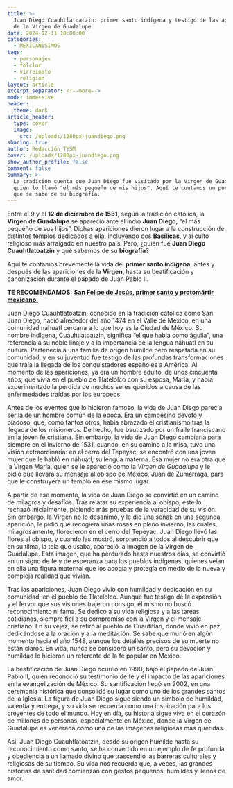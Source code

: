 ```yaml
---
title: >-
  Juan Diego Cuauhtlatoatzin: primer santo indígena y testigo de las apariciones
  de la Virgen de Guadalupe
date: 2024-12-11 10:00:00
categories:
  - MEXICANISIMOS
tags:
  - personajes
  - folclor
  - virreinato
  - religion
layout: article
excerpt_separator: <!--more-->
mode: immersive
header:
  theme: dark
article_header:
  type: cover
  image:
    src: /uploads/1280px-juandiego.png
sharing: true
author: Redacción TYSM
cover: /uploads/1280px-juandiego.png
show_author_profile: false
comment: false
summary: >-
  La tradición cuenta que Juan Diego fue visitado por la Virgen de Guadalupe,
  quien lo llamó "el más pequeño de mis hijos". Aquí te contamos un poco de lo
  que se sabe de su biografía.
---
```

Entre el 9 y el **12 de diciembre de 1531**, según la tradición católica, la **Virgen de Guadalupe** se apareció ante el indio **Juan Diego**, “el más pequeño de sus hijos”. Dichas apariciones dieron lugar a la construcción de distintos templos dedicados a ella, incluyendo dos **Basílicas**, y al culto religioso más arraigado en nuestro país. Pero, ¿quién fue **Juan Diego Cuauhtlatoatzin** y qué sabemos de su **biografía**?

Aquí te contamos brevemente la vida del **primer santo indígena**, antes y después de las apariciones de la **Virgen**, hasta su beatificación y canonización durante el papado de Juan Pablo II.

**TE RECOMENDAMOS:** [**San Felipe de Jesús, primer santo y protomártir mexicano.**](https://blog.tonoysumariachi.com/mexicanisimos/2024/02/02/san-felipe-de-jes%C3%BAs-primer-santo-y-protom%C3%A1rtir-mexicano.html)

Juan Diego Cuauhtlatoatzin, conocido en la tradición católica como San Juan Diego, nació alrededor del año 1474 en el Valle de México, en una comunidad náhuatl cercana a lo que hoy es la Ciudad de México. Su nombre indígena, Cuauhtlatoatzin, significa “el que habla como águila”, una referencia a su noble linaje y a la importancia de la lengua náhuatl en su cultura. Pertenecía a una familia de origen humilde pero respetada en su comunidad, y en su juventud fue testigo de las profundas transformaciones que traía la llegada de los conquistadores españoles a América. Al momento de las apariciones, ya era un hombre adulto, de unos cincuenta años, que vivía en el pueblo de Tlatelolco con su esposa, María, y había experimentado la pérdida de muchos seres queridos a causa de las enfermedades traídas por los europeos.

Antes de los eventos que lo hicieron famoso, la vida de Juan Diego parecía ser la de un hombre común de la época. Era un campesino devoto y piadoso, que, como tantos otros, había abrazado el cristianismo tras la llegada de los misioneros. De hecho, fue bautizado por un fraile franciscano en la joven fe cristiana. Sin embargo, la vida de Juan Diego cambiaría para siempre en el invierno de 1531, cuando, en su camino a la misa, tuvo una visión extraordinaria: en el cerro del Tepeyac, se encontró con una joven mujer que le habló en náhuatl, su lengua materna. Esa mujer no era otra que la Virgen María, quien se le apareció como la *Virgen de Guadalupe* y le pidió que llevara su mensaje al obispo de México, Juan de Zumárraga, para que le construyera un templo en ese mismo lugar.

A partir de ese momento, la vida de Juan Diego se convirtió en un camino de milagros y desafíos. Tras relatar su experiencia al obispo, este lo rechazó inicialmente, pidiendo más pruebas de la veracidad de su visión. Sin embargo, la Virgen no lo desanimó, y le dio una señal: en una segunda aparición, le pidió que recogiera unas rosas en pleno invierno, las cuales, milagrosamente, florecieron en el cerro del Tepeyac. Juan Diego llevó las flores al obispo, y cuando las mostró, sorprendió a todos al descubrir que en su tilma, la tela que usaba, apareció la imagen de la Virgen de Guadalupe. Esta imagen, que ha perdurado hasta nuestros días, se convirtió en un signo de fe y de esperanza para los pueblos indígenas, quienes veían en ella una figura maternal que los acogía y protegía en medio de la nueva y compleja realidad que vivían.

Tras las apariciones, Juan Diego vivió con humildad y dedicación en su comunidad, en el pueblo de Tlatelolco. Aunque fue testigo de la expansión y el fervor que sus visiones trajeron consigo, él mismo no buscó reconocimiento ni fama. Se dedicó a su vida religiosa y a las tareas cotidianas, siempre fiel a su compromiso con la Virgen y el mensaje cristiano. En su vejez, se retiró al pueblo de Cuautitlán, donde vivió en paz, dedicándose a la oración y a la meditación. Se sabe que murió en algún momento hacia el año 1548, aunque los detalles precisos de su muerte no están claros. En vida, nunca se consideró un santo, pero su devoción y humildad lo hicieron un referente de la fe popular en México.

La beatificación de Juan Diego ocurrió en 1990, bajo el papado de Juan Pablo II, quien reconoció su testimonio de fe y el impacto de las apariciones en la evangelización de México. Su santificación llegó en 2002, en una ceremonia histórica que consolidó su lugar como uno de los grandes santos de la Iglesia. La figura de Juan Diego sigue siendo un símbolo de humildad, valentía y entrega, y su vida se recuerda como una inspiración para los creyentes de todo el mundo. Hoy en día, su historia sigue viva en el corazón de millones de personas, especialmente en México, donde la Virgen de Guadalupe es venerada como una de las imágenes religiosas más queridas.

Así, Juan Diego Cuauhtlatoatzin, desde su origen humilde hasta su reconocimiento como santo, se ha convertido en un ejemplo de fe profunda y obediencia a un llamado divino que trascendió las barreras culturales y religiosas de su tiempo. Su vida nos recuerda que, a veces, las grandes historias de santidad comienzan con gestos pequeños, humildes y llenos de amor.